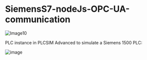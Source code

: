 # SiemensS7-nodeJs-OPC-UA-communication

![Image10](https://github.com/user-attachments/assets/e2855286-c765-4b35-9b52-71914d4bb339)


PLC instance in PLCSIM Advanced to simulate a Siemens 1500 PLC:

![image](https://github.com/user-attachments/assets/6e520ebb-4c64-4f3b-ae6f-e497d3bd8d80)

